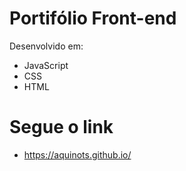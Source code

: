 # Portifólio Front-end

Desenvolvido em:
- JavaScript
- CSS
- HTML


# Segue o link
- https://aquinots.github.io/
